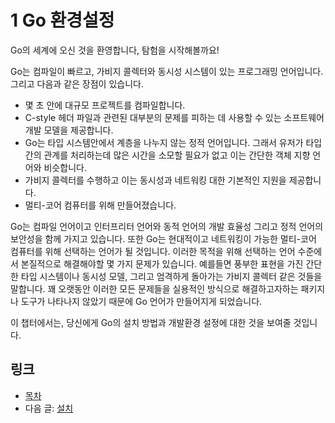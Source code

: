 # 1 Go 환경설정

Go의 세계에 오신 것을 환영합니다, 탐험을 시작해볼까요!

Go는 컴파일이 빠르고, 가비지 콜렉터와 동시성 시스템이 있는 프로그래밍 언어입니다. 그리고 다음과 같은 장점이 있습니다.

- 몇 초 안에 대규모 프로젝트를 컴파일합니다.
- C-style 헤더 파일과 관련된 대부분의 문제를 피하는 데 사용할 수 있는 소프트웨어 개발 모델을 제공합니다.
- Go는 타입 시스템안에서 계층을 나누지 않는 정적 언어입니다. 그래서 유저가 타입간의 관계를 처리하는데 많은 시간을 소모할 필요가 없고 이는 간단한 객체 지향 언어와 비슷합니다.
- 가비지 콜렉터를 수행하고 이는 동시성과 네트워킹 대한 기본적인 지원을 제공합니다.
- 멀티-코어 컴퓨터를 위해 만들어졌습니다.

Go는 컴파일 언어이고 인터프리터 언어와 동적 언어의 개발 효율성 그리고 정적 언어의 보안성을 함께 가지고 있습니다. 또한 Go는 현대적이고 네트워킹이 가능한 멀티-코어 컴퓨터를 위해 선택하는 언어가 될 것입니다.
이러한 목적을 위해 선택하는 언어 수준에서 본질적으로 해결해야할 몇 가지 문제가 있습니다. 예를들면 풍부한 표현을 가진 간단한 타입 시스템이나 동시성 모델, 그리고 엄격하게 돌아가는 가비지 콜렉터 같은 것들을 말합니다.
꽤 오랫동안 이러한 모든 문제들을 실용적인 방식으로 해결하고자하는 패키지나 도구가 나타나지 않았기 때문에 Go 언어가 만들어지게 되었습니다.

이 챕터에서는, 당신에게 Go의 설치 방법과 개발환경 설정에 대한 것을 보여줄 것입니다.

## 링크

- [목차](preface.md)
- 다음 글: [설치](01.1.md)